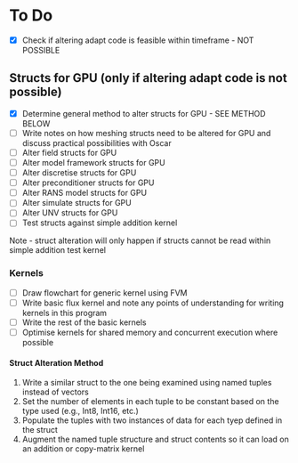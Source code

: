 # To Do

- [x] Check if altering adapt code is feasible within timeframe - NOT POSSIBLE

## Structs for GPU (only if altering adapt code is not possible)
- [x] Determine general method to alter structs for GPU - SEE METHOD BELOW
- [ ] Write notes on how meshing structs need to be altered for GPU and discuss  practical possibilities with Oscar
- [ ] Alter field structs for GPU
- [ ] Alter model framework structs for GPU
- [ ] Alter discretise structs for GPU
- [ ] Alter preconditioner structs for GPU
- [ ] Alter RANS model structs for GPU
- [ ] Alter simulate structs for GPU
- [ ] Alter UNV structs for GPU
- [ ] Test structs against simple addition kernel

Note - struct alteration will only happen if structs cannot be read within simple addition test kernel

### Kernels
- [ ] Draw flowchart for generic kernel using FVM
- [ ] Write basic flux kernel and note any points of understanding for writing kernels in this program
- [ ] Write the rest of the basic kernels
- [ ] Optimise kernels for shared memory and concurrent execution where possible

#### Struct Alteration Method
1. Write a similar struct to the one being examined using named tuples instead of vectors
2. Set the number of elements in each tuple to be constant based on the type used (e.g., Int8, Int16, etc.)
3. Populate the tuples with two instances of data for each tyep defined in the struct
4. Augment the named tuple structure and struct contents so it can load on an addition or copy-matrix kernel